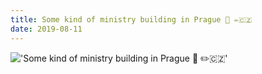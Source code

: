 ```yaml
---
title: Some kind of ministry building in Prague 🤔 ✏️🇨🇿
date: 2019-08-11
---
```


!['Some kind of ministry building in Prague 🤔 ✏️🇨🇿'](/117SomekindofministrybuildinginPrague--------7.jpg)

